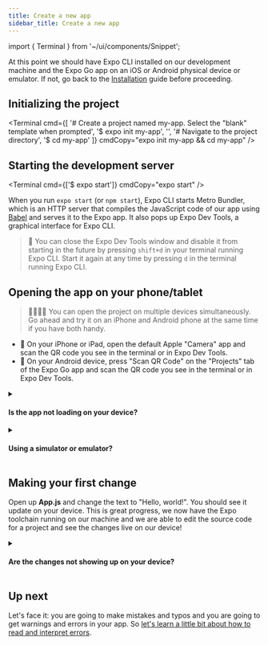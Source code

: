 ```yaml
---
title: Create a new app
sidebar_title: Create a new app
---
```


import { Terminal } from '~/ui/components/Snippet';

At this point we should have Expo CLI installed on our development machine and the Expo Go app on an iOS or Android physical device or emulator. If not, go back to the [Installation](/get-started/installation.md) guide before proceeding.

## Initializing the project

<Terminal cmd={[
  '# Create a project named my-app. Select the "blank" template when prompted',
  '$ expo init my-app',
  '',
  '# Navigate to the project directory',
  '$ cd my-app'
]} cmdCopy="expo init my-app && cd my-app" />

## Starting the development server

<Terminal cmd={['$ expo start']} cmdCopy="expo start" />

When you run `expo start` (or `npm start`), Expo CLI starts Metro Bundler, which is an HTTP server that compiles the JavaScript code of our app using [Babel](https://babeljs.io/) and serves it to the Expo app. It also pops up Expo Dev Tools, a graphical interface for Expo CLI.

> 👋 You can close the Expo Dev Tools window and disable it from starting in the future by pressing `shift+d` in your terminal running Expo CLI. Start it again at any time by pressing `d` in the terminal running Expo CLI.

## Opening the app on your phone/tablet

> 👨‍👩‍👧‍👧 You can open the project on multiple devices simultaneously. Go ahead and try it on an iPhone and Android phone at the same time if you have both handy.

- 🍎 On your iPhone or iPad, open the default Apple "Camera" app and scan the QR code you see in the terminal or in Expo Dev Tools.
- 🤖 On your Android device, press "Scan QR Code" on the "Projects" tab of the Expo Go app and scan the QR code you see in the terminal or in Expo Dev Tools.

<details><summary><h4>Is the app not loading on your device?</h4></summary>
<p>

First, make sure that you are on the same wifi network on your computer and your device.

If it still doesn't work, it may be due to the router configuration &mdash; this is common for public networks. You can work around this by choosing the "Tunnel" connection type in Expo Dev Tools, then scanning the QR code again.

> 🐢 Using the "Tunnel" connection type will make app reloads considerably slower than on "LAN" or "Local", so it's best to avoid tunnel when possible. You may want to install a simulator/emulator to speed up development if "Tunnel" is required for accessing your machine from another device on your network.

</p>
</details>

<details><summary><h4>Using a simulator or emulator?</h4></summary>
<p>

If you are using a simulator or emulator, you may find the following Expo CLI keyboard shortcuts to be useful:

- Pressing `i` will open in an [iOS simulator](../workflow/ios-simulator.md).
- Pressing `a` will open in an [Android emulator or connected device](../workflow/android-studio-emulator.md).
- Pressing `w` will open in your browser. Expo supports all major browsers.

</p>
</details>

## Making your first change

Open up **App.js** and change the text to "Hello, world!". You should see it update on your device. This is great progress, we now have the Expo toolchain running on our machine and we are able to edit the source code for a project and see the changes live on our device!

<details style={{paddingTop: 0}}><summary><h4>Are the changes not showing up on your device?</h4></summary>
<p>

Expo Go is configured by default to automatically reload the app whenever a file is changed, but let's just make sure we go over the steps to enable it in case somehow things just aren't working.

- First, make sure you have [development mode enabled in Expo CLI](../workflow/development-mode.md#development-mode).
- Next, close the app and reopen it.
- Once the app is open again, shake your device to reveal the developer menu. If you are using an emulator, press `⌘+d` for iOS or `ctrl+m` for Android.
- If you see `Enable Fast Refresh`, press it. If you see `Disable Fast Refresh`, then dismiss the developer menu. Now try making another change.

  ![In-app developer menu](/static/images/developer-menu.png)

</p>
</details>

## Up next

Let's face it: you are going to make mistakes and typos and you are going to get warnings and errors in your app. So [let's learn a little bit about how to read and interpret errors](../get-started/errors.md).
